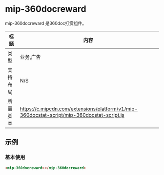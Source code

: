 ﻿# mip-360docreward

mip-360docreward 是360doc打赏组件。

标题|内容
----|----
类型|业务,广告
支持布局|N/S
所需脚本|https://c.mipcdn.com/extensions/platform/v1/mip-360docstat-script/mip-360docstat-script.js

## 示例

### 基本使用

```html
<mip-360docreward></mip-360docreward>
```
